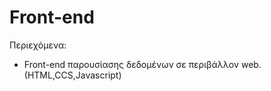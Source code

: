 # Front-end

Περιεχόμενα:

- Front-end παρουσίασης δεδομένων σε περιβάλλον web. (HTML,CCS,Javascript)
